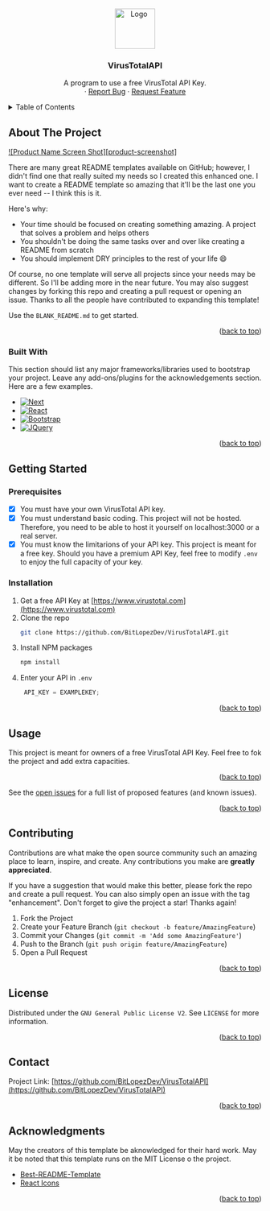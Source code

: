 
<a name="readme-top"></a>
<!-- PROJECT LOGO -->
<br />
<div align="center">
  <a href="https://github.com/BitLopezDev/VirusTotalAPI/">
    <img src="public/logo.png" alt="Logo" width="80" height="80">
  </a>

  <h3 align="center">VirusTotalAPI</h3>

  <p align="center">
    A program to use a free VirusTotal API Key.<br />
    <!-- 
    <a href=""><strong>Explore the docs »</strong></a>
    <br />
    <br />
    <a href="">View Demo</a> -->
    ·
    <a href="https://github.com/BitLopezDev/VirusTotalAPI/issues">Report Bug</a>
    ·
    <a href="https://github.com/BitLopezDev/VirusTotalAPI/issues">Request Feature</a>
  </p>
</div>



<!-- TABLE OF CONTENTS -->
<details>
  <summary>Table of Contents</summary>
  <ol>
    <li>
      <a href="#about-the-project">About The Project</a>
      <ul>
        <li><a href="#built-with">Built With</a></li>
      </ul>
    </li>
    <li>
      <a href="#getting-started">Getting Started</a>
      <ul>
        <li><a href="#prerequisites">Prerequisites</a></li>
        <li><a href="#installation">Installation</a></li>
      </ul>
    </li>
    <li><a href="#usage">Usage</a></li>
    <!-- <li><a href="#roadmap">Roadmap</a></li> -->
    <li><a href="#contributing">Contributing</a></li>
    <li><a href="#license">License</a></li>
    <li><a href="#contact">Contact</a></li>
    <li><a href="#acknowledgments">Acknowledgments</a></li>
  </ol>
</details>



<!-- ABOUT THE PROJECT -->
## About The Project

[![Product Name Screen Shot][product-screenshot]](https://example.com)

There are many great README templates available on GitHub; however, I didn't find one that really suited my needs so I created this enhanced one. I want to create a README template so amazing that it'll be the last one you ever need -- I think this is it.

Here's why:
* Your time should be focused on creating something amazing. A project that solves a problem and helps others
* You shouldn't be doing the same tasks over and over like creating a README from scratch
* You should implement DRY principles to the rest of your life :smile:

Of course, no one template will serve all projects since your needs may be different. So I'll be adding more in the near future. You may also suggest changes by forking this repo and creating a pull request or opening an issue. Thanks to all the people have contributed to expanding this template!

Use the `BLANK_README.md` to get started.

<p align="right">(<a href="#readme-top">back to top</a>)</p>



### Built With

This section should list any major frameworks/libraries used to bootstrap your project. Leave any add-ons/plugins for the acknowledgements section. Here are a few examples.

* [![Next][Next.js]][Next-url]
* [![React][React.js]][React-url]
* [![Bootstrap][Bootstrap.com]][Bootstrap-url]
* [![JQuery][JQuery.com]][JQuery-url]

<p align="right">(<a href="#readme-top">back to top</a>)</p>



<!-- GETTING STARTED -->
## Getting Started



### Prerequisites

- [x] You must have your own VirusTotal API key.
- [x] You must understand basic coding. This project will not be hosted. Therefore, you need to be able to host it yourself on localhost:3000 or a real server.
- [x] You must know the limitarions of your API key. This project is meant for a free key. Should you have a premium API Key, feel free to modify `.env` to enjoy the full capacity of your key.
### Installation

1. Get a free API Key at [https://www.virustotal.com](https://www.virustotal.com)
2. Clone the repo
   ```sh
   git clone https://github.com/BitLopezDev/VirusTotalAPI.git
   ```
3. Install NPM packages
   ```sh
   npm install
   ```
4. Enter your API in `.env`
   ```js
    API_KEY = EXAMPLEKEY;
   ```

<p align="right">(<a href="#readme-top">back to top</a>)</p>



<!-- USAGE EXAMPLES -->
## Usage

This project is meant for owners of a free VirusTotal API Key. Feel free to fok the project and add extra capacities.

<!-- _For more examples, please refer to the [Documentation](https://example.com)_ -->

<p align="right">(<a href="#readme-top">back to top</a>)</p>



<!-- ROADMAP -->
<!--## Roadmap

 - [x] Add Changelog
- [x] Add back to top links
- [ ] Add Additional Templates w/ Examples
- [ ] Add "components" document to easily copy & paste sections of the readme
- [ ] Multi-language Support
    - [ ] Chinese
    - [ ] Spanish -->

See the [open issues](https://github.com/BitLopezDev/VirusTotalAPI/issues) for a full list of proposed features (and known issues).

<p align="right">(<a href="#readme-top">back to top</a>)</p>



<!-- CONTRIBUTING -->
## Contributing

Contributions are what make the open source community such an amazing place to learn, inspire, and create. Any contributions you make are **greatly appreciated**.

If you have a suggestion that would make this better, please fork the repo and create a pull request. You can also simply open an issue with the tag "enhancement".
Don't forget to give the project a star! Thanks again!

1. Fork the Project
2. Create your Feature Branch (`git checkout -b feature/AmazingFeature`)
3. Commit your Changes (`git commit -m 'Add some AmazingFeature'`)
4. Push to the Branch (`git push origin feature/AmazingFeature`)
5. Open a Pull Request

<p align="right">(<a href="#readme-top">back to top</a>)</p>



<!-- LICENSE -->
## License

Distributed under the `GNU General Public License V2`. See `LICENSE` for more information.

<p align="right">(<a href="#readme-top">back to top</a>)</p>



<!-- CONTACT -->
## Contact
Project Link: [https://github.com/BitLopezDev/VirusTotalAPI](https://github.com/BitLopezDev/VirusTotalAPI)

<p align="right">(<a href="#readme-top">back to top</a>)</p>



<!-- ACKNOWLEDGMENTS -->
## Acknowledgments

May the creators of this template be aknowledged for their hard work. May it be noted that this template runs on the MIT License o the project.

* [Best-README-Template](https://github.com/othneildrew/Best-README-Template)
* [React Icons](https://react-icons.github.io/react-icons/search)

<p align="right">(<a href="#readme-top">back to top</a>)</p>



<!-- MARKDOWN LINKS & IMAGES -->
<!-- https://www.markdownguide.org/basic-syntax/#reference-style-links -->



[issues-url]: https://github.com/BitLopezDev/VirusTotalAPI/issues
[license-shield]: https://img.shields.io/github/license/othneildrew/Best-README-Template.svg?style=for-the-badge
[license-url]: https://github.com/BitLopezDev/VirusTotalAPI/blob/main/LICENSE
[linkedin-shield]: https://img.shields.io/badge/-LinkedIn-black.svg?style=for-the-badge&logo=linkedin&colorB=555
[linkedin-url]: https://www.linkedin.com/in/santiago-comesa%C3%B1a-l%C3%B3pez-464059258/
<!-- [product-screenshot]: images/screenshot.png -->
[Next.js]: https://img.shields.io/badge/next.js-000000?style=for-the-badge&logo=nextdotjs&logoColor=white
[Next-url]: https://nextjs.org/
[React.js]: https://img.shields.io/badge/React-20232A?style=for-the-badge&logo=react&logoColor=61DAFB
[React-url]: https://reactjs.org/
[Vue.js]: https://img.shields.io/badge/Vue.js-35495E?style=for-the-badge&logo=vuedotjs&logoColor=4FC08D
[Vue-url]: https://vuejs.org/

[Bootstrap.com]: https://img.shields.io/badge/Bootstrap-563D7C?style=for-the-badge&logo=bootstrap&logoColor=white
[Bootstrap-url]: https://getbootstrap.com
[JQuery.com]: https://img.shields.io/badge/jQuery-0769AD?style=for-the-badge&logo=jquery&logoColor=white
[JQuery-url]: https://jquery.com 
